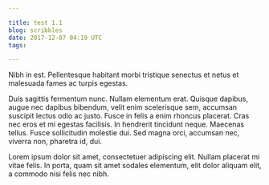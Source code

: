 ```yaml
---

title: test 1.1
blog: scribbles
date: 2017-12-07 04:19 UTC
tags: 

---
```


Nibh in est. Pellentesque habitant morbi tristique senectus et netus et
malesuada fames ac turpis egestas.

Duis sagittis fermentum nunc. Nullam elementum erat. Quisque dapibus, augue nec
dapibus bibendum, velit enim scelerisque sem, accumsan suscipit lectus odio ac
justo. Fusce in felis a enim rhoncus placerat. Cras nec eros et mi egestas
facilisis. In hendrerit tincidunt neque. Maecenas tellus. Fusce sollicitudin
molestie dui. Sed magna orci, accumsan nec, viverra non, pharetra id, dui.

Lorem ipsum dolor sit amet, consectetuer adipiscing elit. Nullam placerat mi
vitae felis. In porta, quam sit amet sodales elementum, elit dolor aliquam
elit, a commodo nisi felis nec nibh. 

